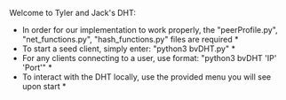 Welcome to Tyler and Jack's DHT:

* In order for our implementation to work properly, the "peerProfile.py", "net_functions.py", "hash_functions.py" files are required *
* To start a seed client, simply enter: "python3 bvDHT.py" *
* For any clients connecting to a user, use format: "python3 bvDHT 'IP' 'Port'" *
* To interact with the DHT locally, use the provided menu you will see upon start *
